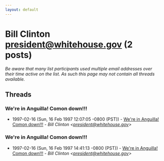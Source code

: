 ```yaml
---
layout: default
---
```


# Bill Clinton <president@whitehouse.gov> (2 posts)

_Be aware that many list participants used multiple email addresses over their time active on the list. As such this page may not contain all threads available._

## Threads

### We're in Anguilla!  Comon down!!!
+ 1997-02-16 (Sun, 16 Feb 1997 12:07:05 -0800 (PST)) - [We're in Anguilla!  Comon down!!!](/archive/1997/02/1e9689338c156761eb888be8796f92ccd50c80b3cc7113b3a44033ddfabdfabc) - _Bill Clinton \<president@whitehouse.gov\>_

### We're in Anguilla! Comon down!!!
+ 1997-02-16 (Sun, 16 Feb 1997 14:41:13 -0800 (PST)) - [We're in Anguilla! Comon down!!!](/archive/1997/02/471aa011c119f8c1fdccb7ff7b25c773beac444abbba1357aefac8aff8f77834) - _Bill Clinton \<president@whitehouse.gov\>_

